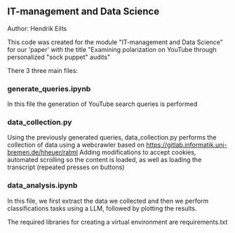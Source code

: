 ## IT-management and Data Science 

Author: Hendrik Eilts

This code was created for the module "IT-management and Data Science" for our 'paper' with the title "Examining polarization on YouTube through personalized "sock
puppet" audits"

There 3 three main files:

### generate_queries.ipynb

In this file the generation of YouTube search queries is performed

### data_collection.py

Using the previously generated queries, data_collection.py performs the collection of data using a webcrawler based on https://gitlab.informatik.uni-bremen.de/hheuer/ratml 
Adding modifications to accept cookies, automated scrolling so the content is loaded, as well as loading the transcript (repeated presses on buttons)

### data_analysis.ipynb

In this file, we first extract the data we collected and then we perform classifications tasks using a LLM,
followed by plotting the results.



The required libraries for creating a virtual environment are requirements.txt
